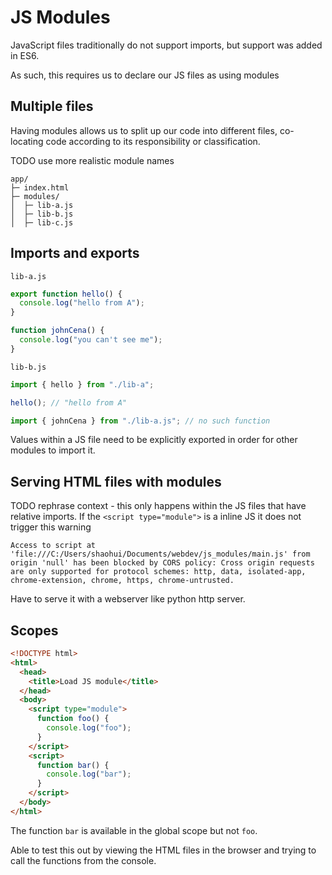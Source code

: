 # JS Modules

JavaScript files traditionally do not support imports, but support was added in ES6.

As such, this requires us to declare our JS files as using modules

## Multiple files

Having modules allows us to split up our code into different files, co-locating code according to its responsibility or classification.

TODO use more realistic module names

```
app/
├─ index.html
├─ modules/
│  ├─ lib-a.js
│  ├─ lib-b.js
│  ├─ lib-c.js
```

## Imports and exports

`lib-a.js`

```js
export function hello() {
  console.log("hello from A");
}

function johnCena() {
  console.log("you can't see me");
}
```

`lib-b.js`

```js
import { hello } from "./lib-a";

hello(); // "hello from A"

import { johnCena } from "./lib-a.js"; // no such function
```

Values within a JS file need to be explicitly exported in order for other modules to import it.

## Serving HTML files with modules

TODO rephrase context - this only happens within the JS files that have relative imports.
If the `<script type="module">` is a inline JS it does not trigger this warning

```
Access to script at 'file:///C:/Users/shaohui/Documents/webdev/js_modules/main.js' from origin 'null' has been blocked by CORS policy: Cross origin requests are only supported for protocol schemes: http, data, isolated-app, chrome-extension, chrome, https, chrome-untrusted.
```

Have to serve it with a webserver like python http server.

## Scopes

```html
<!DOCTYPE html>
<html>
  <head>
    <title>Load JS module</title>
  </head>
  <body>
    <script type="module">
      function foo() {
        console.log("foo");
      }
    </script>
    <script>
      function bar() {
        console.log("bar");
      }
    </script>
  </body>
</html>
```

The function `bar` is available in the global scope but not `foo`.

Able to test this out by viewing the HTML files in the browser and trying to call the functions from the console.

